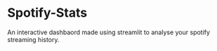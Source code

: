 # Spotify-Stats
An interactive dashbaord made using streamlit to analyse your spotify streaming history.
